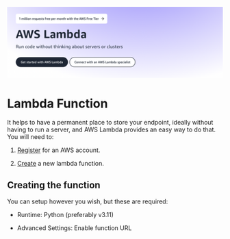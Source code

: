 ![lambda](docs/lambda.png)

# Lambda Function 

It helps to have a permanent place to store your endpoint, ideally without having to run a server, and AWS Lambda provides an easy way to do that. You will need to:

1. [Register](https://aws.amazon.com/) for an AWS account.

2. [Create](https://aws.amazon.com/lambda/) a new lambda function.

## Creating the function

You can setup however you wish, but these are required:

* Runtime: Python (preferably v3.11)

* Advanced Settings: Enable function URL